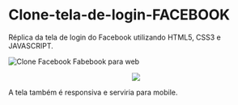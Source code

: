 # Clone-tela-de-login-FACEBOOK
Réplica da tela de login do Facebook utilizando HTML5, CSS3 e JAVASCRIPT.

![Clone Facebook](https://user-images.githubusercontent.com/79488234/117222915-f1731f80-ade2-11eb-8715-7d67927b2351.png)
Fabebook para web

<p align="center">
  <img  src="![Clone Facebook mobile](https://user-images.githubusercontent.com/79488234/117222957-05b71c80-ade3-11eb-91bc-a1c0d5c59b6a.png)">
</p>

A tela também é responsiva e serviria para mobile.
